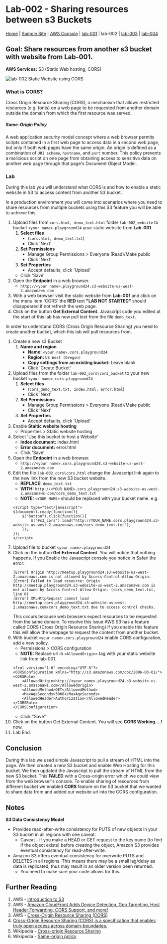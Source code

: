 # Lab-002 - Sharing resources between s3 Buckets

[Home](../README.md) | [Sample Site](http://meetup.playground24.s3-website-us-west-2.amazonaws.com) | [AWS Console](https://devopsplayground.signin.aws.amazon.com/console) | [lab-001](lab-001.md) | lab-002 | [lab-003](lab-003.md) | [lab-004](lab-004.md)

## __Goal:__ Share resources from another s3 bucket with website from __Lab-001__.
__AWS Services:__ S3 (Static Web hosting, CORS)

![lab-002 Static Website using CORS](https://raw.githubusercontent.com/ForestTechnologiesLtd/devopsplayground24-lambda/master/diagrams/pg11-lab-002.png)

### What is CORS?
Cross Origin Resource Sharing (CORS), a mechanism that allows restricted resources (e.g. fonts) on a web page to be requested from another domain outside the domain from which the first resource was served.

##### Same-Origin Policy
A web application security model concept where a web browser permits scripts contained in a first web page to access data in a second web page, but only if both web pages have the same origin. An origin is defined as a combination of `URI scheme`, `hostname`, and `port` number. This policy prevents a malicious script on one page from obtaining access to sensitive data on another web page through that page's Document Object Model.


### Lab

During this lab you will understand what CORS is and how to enable a static website in S3 to access content from another S3 bucket.

In a production environment you will come into scenarios where you need to share resources from multiple buckets using this S3 feature you will be able to achieve this.

1. Upload files from `cors.html, demo_text.html` folder `lab-002_website` to bucket `<your name>.playground24` your static website from __Lab-001__.
    1. __Select files__
        - (`cors.html, demo_text.txt`)
        - Click 'Next'
    1. __Set Permissions__
        - Manage Group Permissions > Everyone (Read)/Make public
        - Click 'Next'
    1. __Set Properties__
        - Accept defaults, click 'Upload'
     - Click 'Save'
1. Open the __Endpoint__ in a web browser.
   - `http://<your name>.playground24.s3-website-us-west-2.amazonaws.com`
1. With a web browser visit the static website from __Lab-001__ and click on the menu item 'CORS' the __RED__ text __"LAB NOT STARTED"__ should disappeared if not refresh the web page.
1. Click on the button __Get External Content__. Javascript code you edited at the start of this lab has now pull text from the file `demo_text`.

In order to understand CORS (Cross Origin Resource Sharing) you need to create another bucket, which this lab will pull resources from.

1. Create a new s3 Bucket
    1. __Name and region__
        - __Name:__ `<your name>.cors.playground24`
        - __Region:__ `US West (Oregon)`
        - __Copy settings from an existing bucket:__ Leave blank  
        - Click 'Create Bucket'
1. Upload files from the folder `lab-002_cors\cors_bucket` to your new bucket `<your name>.cors.playground24`
    1. __Select files__
        - (`cors_demo_text.txt, index.html, error.html`)
        - Click 'Next'
    1. __Set Permissions__
        - Manage Group Permissions > Everyone (Read)/Make public
        - Click 'Next'
    1. __Set Properties__
        - Accept defaults, click 'Upload'
1. Enable __Staitic website hosting__
     - Properties > Static website hosting
1. Select 'Use this bucket to host a Website'
     - __Index document:__ index.html
     - __Error document:__ error.html
     - Click 'Save'
1. Open the __Endpoint__ in a web browser.
    - `http://<your name>.cors.playground24.s3-website-us-west-2.amazonaws.com`
1. Edit the file `lab-002_cors\cors.html` change the Javascript link again to the new link from the new S3 bucket website.
    - __REPLACE:__ `demo_text.txt`
    - __WITH:__ `http://<YOUR NAME>.cors.playground24.s3-website-us-west-2.amazonaws.com/cors_demo_text.txt`
    - __NOTE:__ `<YOUR NAME>` should be replaced with your bucket name. e.g.
    ```
    <script type="text/javascript">
    $(document).ready(function(){
        $("button").click(function(){
            $("#s3_cors").load("http://YOUR_NAME.cors.playground24.s3-website-us-west-2.amazonaws.com/cors_demo_text.txt");
        });
    });
    </script>
    ```
1. Upload file to bucket `<your name>.playground24`
1. Click on the button __Get External Content__. You will notice that nothing happens. If you Enable the Javascript console you notice in Safari the error:
    ```
    [Error] Origin http://meetup.playground24.s3-website-us-west-2.amazonaws.com is not allowed by Access-Control-Allow-Origin.
    [Error] Failed to load resource: Origin http://meetup.playground24.s3-website-us-west-2.amazonaws.com is not allowed by Access-Control-Allow-Origin. (cors_demo_text.txt, line 0)
    [Error] XMLHttpRequest cannot load http://meetup.cors.playground24.s3-website-us-west-2.amazonaws.com/cors_demo_text.txt due to access control checks.
    ```
    This occurs because web browsers expect resources to be requested from the same domain. To resolve this issue AWS S3 has a feature called CORS (Cross Origin Resource Sharing) if you enable this feature this will allow the webpage to request the content from another bucket.
1. With bucket `<your name>.cors.playground24` enable CORS configuration, add a new policy.
    - Permissions > CORS configuration
    - __NOTE:__ Replace url in `<AllowedOrigin>` tag with your static website link from lab-001.
    ```
    <?xml version="1.0" encoding="UTF-8"?>
    <CORSConfiguration xmlns="http://s3.amazonaws.com/doc/2006-03-01/">
    <CORSRule>
        <AllowedOrigin>http://<your name>.playground24.s3-website-us-west-2.amazonaws.com</AllowedOrigin>
        <AllowedMethod>GET</AllowedMethod>
        <MaxAgeSeconds>3000</MaxAgeSeconds>
        <AllowedHeader>Authorization</AllowedHeader>
    </CORSRule>
    </CORSConfiguration>
    ```
    - Click "Save"
1. Click on the button Get External Content. You will see __CORS Working....!__ now.
1. Lab End.

## Conclusion

During this lab we used simple Javascript to pull a stream of HTML into the page. We then created a new S3 bucket and enable Web Hosting for this bucket. We then updated the Javascript to pull the stream of HTML from the new S3 bucket. This __FAILED__ with a Cross-origin error which we could view from the web browser's console. To enable sharing of resources from different bucket we enabled __CORS__ feature on the S3 bucket that we wanted to share data from and added our website url into the CORS configuration.

## Notes
__S3 Data Consistency Model__
- Provides read-after-write consistency for PUTS of new objects in your S3 bucket in all regions with one caveat.
    - Caveat - if you make a HEAD or GET request to the key name (to find if the object exists) before creating the object, Amazon S3 provides eventual consistency for read-after-write.
- Amazon S3 offers eventual consistency for overwrite PUTS and DELETES in all regions. This means there may be a small lag/delay as data is replicated, thus may result in an older version been returned.
    - You need to make sure your code allows for this.


## Further Reading
1. AWS - [Introduction to S3](http://docs.aws.amazon.com/AmazonS3/latest/dev/Introduction.html)
1. AWS - [Amazon CloudFront Adds Device Detection, Geo Targeting, Host Header Forwarding, CORS Support, and more!](https://aws.amazon.com/about-aws/whats-new/2014/06/26/amazon-cloudfront-device-detection-geo-targeting-host-header-cors/)
1. AWS - [Cross-Origin Resource Sharing (CORS)](http://docs.aws.amazon.com/AmazonS3/latest/dev/cors.html)
1. [Cross-Origin Resource Sharing (CORS) is a specification that enables truly open access across domain-boundaries.](https://enable-cors.org/)
1. Wikipedia - [Cross-origin Resource Sharing](https://en.wikipedia.org/wiki/Cross-origin_resource_sharing)
1. Wikipedia - [Same-origin policy](https://en.wikipedia.org/wiki/Same-origin_policy)
